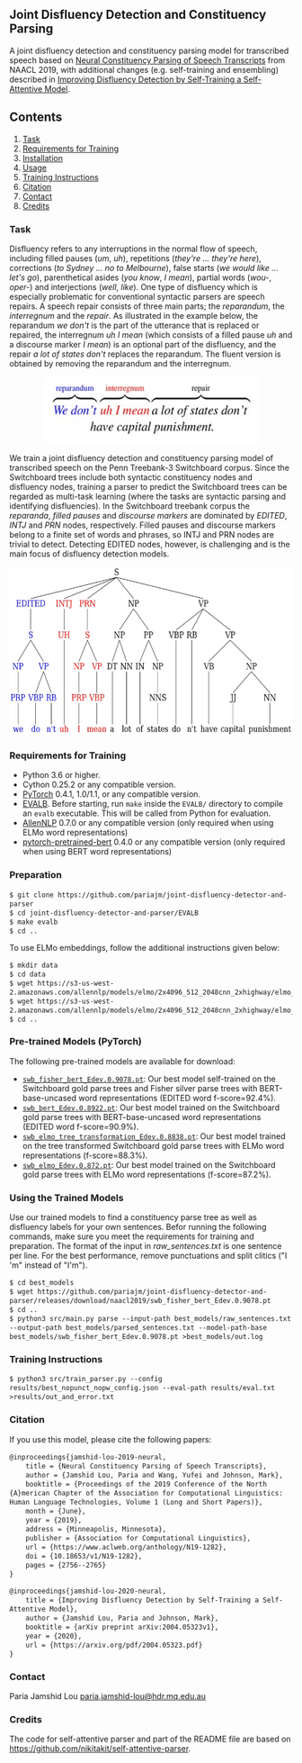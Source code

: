 Joint Disfluency Detection and Constituency Parsing
------------------------------------------------------------
A joint disfluency detection and constituency parsing model for transcribed speech based on [Neural Constituency Parsing of Speech Transcripts](https://www.aclweb.org/anthology/N19-1282) from NAACL 2019, with additional changes (e.g. self-training and ensembling) described in [Improving Disfluency Detection by Self-Training a Self-Attentive Model](https://arxiv.org/pdf/2004.05323.pdf).

## Contents
1. [Task](#task)
2. [Requirements for Training](#requirement)
3. [Installation](#installation)
4. [Usage](#usage)
5. [Training Instructions](#training)
6. [Citation](#citation)
7. [Contact](#contact)
8. [Credits](#credits)

### Task
Disfluency refers to any interruptions in the normal flow of speech, including filled pauses (*um*, *uh*), repetitions (*they're ... they're here*), corrections (*to Sydney ... no to Melbourne*), false starts (*we would like ... let's go*), parenthetical asides (*you know*, *I mean*), partial words (*wou-*, *oper-*) and interjections (*well*, *like*). One type of disfluency which is especially problematic for conventional syntactic parsers are speech repairs. A speech repair consists of three main parts; the *reparandum*, the *interregnum* and the *repair*. As illustrated in the example below, the reparandum *we don't* is the part of the utterance that is replaced or repaired, the interregnum *uh I mean* (which consists of a filled pause *uh* and a discourse marker *I mean*) is an optional part of the disfluency, and the repair *a lot of states don't* replaces the reparandum. The fluent version is obtained by removing the reparandum and the interregnum.

<p align="center">
  <img src="img/flat-ex.jpg" width=380 height=120>
</p>

We train a joint disfluency detection and constituency parsing model of transcribed speech on the Penn Treebank-3 Switchboard corpus. Since the Switchboard trees include both syntactic constituency nodes and disfluency nodes, training a parser to predict the Switchboard trees can be regarded as multi-task learning (where the tasks are syntactic parsing and identifying disfluencies). In the Switchboard treebank corpus the *reparanda*, *filled pauses* and *discourse markers* are dominated by *EDITED*, *INTJ* and *PRN* nodes, respectively. Filled pauses and discourse markers belong to a finite set of words and phrases, so INTJ and PRN nodes are trivial to detect. Detecting EDITED nodes, however, is challenging and is the main focus of disfluency detection models.

<p align="center">
  <img src="img/tree-ex.jpg" width=600 height=300>
</p>

### Requirements for Training
* Python 3.6 or higher.
* Cython 0.25.2 or any compatible version.
* [PyTorch](http://pytorch.org/) 0.4.1, 1.0/1.1, or any compatible version.
* [EVALB](http://nlp.cs.nyu.edu/evalb/). Before starting, run `make` inside the `EVALB/` directory to compile an `evalb` executable. This will be called from Python for evaluation.
* [AllenNLP](http://allennlp.org/) 0.7.0 or any compatible version (only required when using ELMo word representations)
* [pytorch-pretrained-bert](https://github.com/huggingface/pytorch-pretrained-BERT) 0.4.0 or any compatible version (only required when using BERT word representations)

### Preparation
```
$ git clone https://github.com/pariajm/joint-disfluency-detector-and-parser
$ cd joint-disfluency-detector-and-parser/EVALB
$ make evalb
$ cd .. 
```
To use ELMo embeddings, follow the additional instructions given below:
```
$ mkdir data
$ cd data
$ wget https://s3-us-west-2.amazonaws.com/allennlp/models/elmo/2x4096_512_2048cnn_2xhighway/elmo_2x4096_512_2048cnn_2xhighway_options.json
$ wget https://s3-us-west-2.amazonaws.com/allennlp/models/elmo/2x4096_512_2048cnn_2xhighway/elmo_2x4096_512_2048cnn_2xhighway_weights.hdf5
$ cd ..
```
### Pre-trained Models (PyTorch)
The following pre-trained models are available for download:
* [`swb_fisher_bert_Edev.0.9078.pt`](https://github.com/pariajm/joint-disfluency-detector-and-parser/releases/download/naacl2019/swb_fisher_bert_Edev.0.9078.pt): Our best model self-trained on the Switchboard gold parse trees and Fisher silver parse trees with BERT-base-uncased word representations (EDITED word f-score=92.4%).
* [`swb_bert_Edev.0.8922.pt`](https://github.com/pariajm/joint-disfluency-detector-and-parser/releases/download/naacl2019/swb_bert_Edev.0.8922.pt): Our best model trained on the Switchboard gold parse trees with BERT-base-uncased word representations (EDITED word f-score=90.9%).
* [`swb_elmo_tree_transformation_Edev.0.8838.pt`](https://github.com/pariajm/joint-disfluency-detector-and-parser/releases/download/naacl2019/swb_elmo_tree_transformation_Edev.0.8838.pt): Our best model trained on the tree transformed Switchboard gold parse trees with ELMo word representations (f-score=88.3%).
* [`swb_elmo_Edev.0.872.pt`](https://github.com/pariajm/joint-disfluency-detector-and-parser/releases/download/naacl2019/swb_elmo_Edev.0.872.pt): Our best model trained on the Switchboard gold parse trees with ELMo word representations (f-score=87.2%).

### Using the Trained Models
Use our trained models to find a constituency parse tree as well as disfluency labels for your own sentences. Befor running the following commands, make sure you meet the requirements for training and preparation. The format of the input in *raw_sentences.txt* is one sentence per line. For the best performance, remove punctuations and split clitics ("I 'm" instead of "I'm").

```
$ cd best_models
$ wget https://github.com/pariajm/joint-disfluency-detector-and-parser/releases/download/naacl2019/swb_fisher_bert_Edev.0.9078.pt
$ cd ..
$ python3 src/main.py parse --input-path best_models/raw_sentences.txt --output-path best_models/parsed_sentences.txt --model-path-base best_models/swb_fisher_bert_Edev.0.9078.pt >best_models/out.log
```

### Training Instructions
```
$ python3 src/train_parser.py --config results/best_nopunct_nopw_config.json --eval-path results/eval.txt >results/out_and_error.txt
```
### Citation
If you use this model, please cite the following papers:
```
@inproceedings{jamshid-lou-2019-neural,
    title = {Neural Constituency Parsing of Speech Transcripts},
    author = {Jamshid Lou, Paria and Wang, Yufei and Johnson, Mark},
    booktitle = {Proceedings of the 2019 Conference of the North {A}merican Chapter of the Association for Computational Linguistics: Human Language Technologies, Volume 1 (Long and Short Papers)},
    month = {June},
    year = {2019},
    address = {Minneapolis, Minnesota},
    publisher = {Association for Computational Linguistics},
    url = {https://www.aclweb.org/anthology/N19-1282},
    doi = {10.18653/v1/N19-1282},
    pages = {2756--2765}
}
```

```
@inproceedings{jamshid-lou-2020-neural,
    title = {Improving Disfluency Detection by Self-Training a Self-Attentive Model},
    author = {Jamshid Lou, Paria and Johnson, Mark},
    booktitle = {arXiv preprint arXiv:2004.05323v1},
    year = {2020},
    url = {https://arxiv.org/pdf/2004.05323.pdf}
}
```

### Contact
Paria Jamshid Lou <paria.jamshid-lou@hdr.mq.edu.au>

 
### Credits
The code for self-attentive parser and part of the README file are based on https://github.com/nikitakit/self-attentive-parser.


